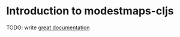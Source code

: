 # Introduction to modestmaps-cljs

TODO: write [great documentation](http://jacobian.org/writing/what-to-write/)
